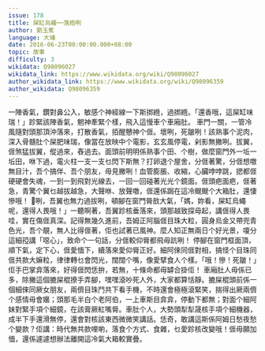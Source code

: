 ```yaml
---
issue: 178
title: 屎缸烏蠅──落綹咧
author: 劉玉蕉
language: 大埔
date: 2016-06-23T00:00:00.000+08:00
topic: 故事
difficulty: 3
wikidata: Q98096027
wikidata_link: https://www.wikidata.org/wiki/Q98096027
author_wikidata_link: https://www.wikidata.org/wiki/Q98096359
author_wikidata: Q98096359
---
```

一陣香氣，鑽對鼻公入，敏感个神經線一下斯挷緪，過挷緪。「還香哦，這屎缸味瑞！」跈緊該陣香氣，魍神牽緊个樣，飛入這慢車个車廂肚。
車門一關，一管冷風隨對頭那頂沖落來，打散香氣，𢫦醒戇神个𠊎。壞咧，死皺咧！該熟事个泥肉，深入骨髓肚个屎肥味瑞，像當在放映中个電影，玄玄風停電，剁影無撇咧。拔翼，𠊎煞猛拔翼，傱過來，舂過去。面頭前明明係熟事个田、个樹，做麼窗門外一坵一坵田，咻下過，電火柱一支一支乜閃下斯無？打卵退个屋舍，分𠊎著驚，分𠊎想噭無目汁，吾个搞伴、吾个朋友，毋見撇咧！血管膨脹、收縮，心臟哱哱跳，揌都𠊎硬硬會失魂，一到一到飛對光線去，一回一回碰著光光个鏡面。𠊎頭疤面疤，𠊎著急，青驚个翼乜越拔越急，大聲咻、放聲噭，𠊎還係跼在這冷颼颼个大箱肚，還悽慘哦！
𤸁咧，吾翼也無力過拔咧，頓腳在窗門脣敨大氣，「媽，妳看，屎缸烏蠅呢，還得人畏哦！」一聽啊著，吾翼跈核垂落來，頭那越致探毋起，講𠊎得人畏哇，實在傷𠊎真深。記得無幾久進前，吾姆正阿腦𠊎目珠大粒，圓身烏金又帶兜青色光，吾个靚，無人比得𠊎著，佢也試著已風神。麼人知正無兩日个好光景，嗄分這細孲講「噁心」，致命个一句話，分𠊎較仰脣都飛毋䟘咧！
停腳在窗門框面頂，順下氣，定下心，𠊎愛愐下，續落來愛仰脣正好。細阿倈同𠊎對相，搞怪个目珠同𠊎共款大嫲粒，律律轉乜會閃光，闊闊个嘴，像愛擘食人个樣。「哦！慘！死皺！」佢手巴掌弇落來，好得𠊎閃恁拚，若無，十條命都毋罅合掛佢！
車廂肚人毋係已多，除撇這個摝屎棍撩手弄腳，嘿嘿滾吵死人外，大家都算恬靜。摝屎棍頭前係一個細倈同厥女朋友，兩儕目珠鬥共下看手機，不時還會極極滾緊笑，揣得出厥兩儕个感情毋會㜮；頭那毛半白个老阿伯，一上車斯目弇弇，停動下都無；對面个細阿妹對緊手項个細鏡，在該膏厥紅嘴脣。車肚个人，大勢頭犁犁晟核手項个細機器，成半下手還滑無停，還會對核該東西微微笑講話。恁奇，敢講這斯係阿姆日愁夜愁个變款？佢講：時代無共款哩喲，落食个方式、食雜，乜愛跈核改變哦！𠊎毋願加愐，還係遽遽想辦法離開這冷氣大箱較實疊。